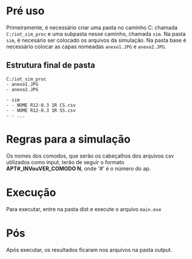 # Pré uso

Primeiramente, é necessário criar uma pasta no caminho C:
chamada `C:/iot_sim_proc` e uma subpasta nesse caminho, 
chamada `sim`. 
Na pasta `sim`, é necesário ser colocado os arquivos da
simulação.
Na pasta base é necessário colocar as capas nomeadas `anexo1.JPG`
e `anexo2.JPG`.

## Estrutura final de pasta

```
C:/iot_sim_proc
- anexo1.JPG
- anexo2.JPG 

- sim
- - NOME R12-0.3 1R CS.csv
- - NOME R12-0.3 1R SS.csv
- - ...
```

# Regras para a simulação

Os nomes dos comodos, que serão os cabeçalhos dos arquivos csv
utilizados como input, terão de seguir o formato 
**APT#_INVouVER_COMODO N**, onde '#' é o número do ap.

# Execução

Para executar, entre na pasta dist e execute o arquivo `main.exe`


# Pós

Após executar, os resultados ficaram nos arquivos na pasta output.

